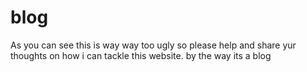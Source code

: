 # blog

As you can see this is way way too ugly so please help and share yur thoughts on how i can tackle this website.
by the way its a blog